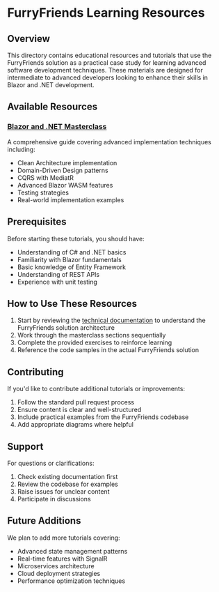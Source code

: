 # FurryFriends Learning Resources

## Overview
This directory contains educational resources and tutorials that use the FurryFriends solution as a practical case study for learning advanced software development techniques. These materials are designed for intermediate to advanced developers looking to enhance their skills in Blazor and .NET development.

## Available Resources

### [Blazor and .NET Masterclass](blazor-dotnet-masterclass.md)
A comprehensive guide covering advanced implementation techniques including:
- Clean Architecture implementation
- Domain-Driven Design patterns
- CQRS with MediatR
- Advanced Blazor WASM features
- Testing strategies
- Real-world implementation examples

## Prerequisites
Before starting these tutorials, you should have:
- Understanding of C# and .NET basics
- Familiarity with Blazor fundamentals
- Basic knowledge of Entity Framework
- Understanding of REST APIs
- Experience with unit testing

## How to Use These Resources

1. Start by reviewing the [technical documentation](../technical) to understand the FurryFriends solution architecture
2. Work through the masterclass sections sequentially
3. Complete the provided exercises to reinforce learning
4. Reference the code samples in the actual FurryFriends solution

## Contributing

If you'd like to contribute additional tutorials or improvements:
1. Follow the standard pull request process
2. Ensure content is clear and well-structured
3. Include practical examples from the FurryFriends codebase
4. Add appropriate diagrams where helpful

## Support

For questions or clarifications:
1. Check existing documentation first
2. Review the codebase for examples
3. Raise issues for unclear content
4. Participate in discussions

## Future Additions
We plan to add more tutorials covering:
- Advanced state management patterns
- Real-time features with SignalR
- Microservices architecture
- Cloud deployment strategies
- Performance optimization techniques